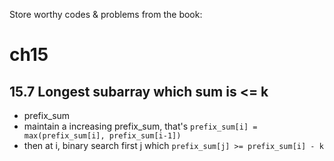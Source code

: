 
Store worthy codes & problems from the book: *<Elements of Programming Interviews>*

# ch15
## 15.7 Longest subarray which sum is <= k
* prefix_sum
* maintain a increasing prefix_sum, that's `prefix_sum[i] = max(prefix_sum[i], prefix_sum[i-1])`
* then at i, binary search first j which `prefix_sum[j] >= prefix_sum[i] - k`

  
